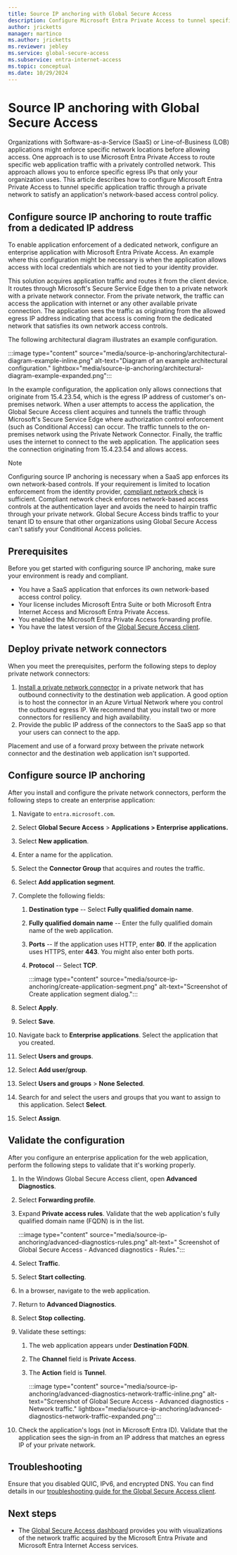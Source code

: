 ```yaml
---
title: Source IP anchoring with Global Secure Access
description: Configure Microsoft Entra Private Access to tunnel specific application traffic through a private network for application's network-based access control policy.
author: jricketts
manager: martinco
ms.author: jricketts
ms.reviewer: jebley
ms.service: global-secure-access
ms.subservice: entra-internet-access 
ms.topic: conceptual
ms.date: 10/29/2024
---
```


# Source IP anchoring with Global Secure Access

Organizations with Software-as-a-Service (SaaS) or Line-of-Business (LOB) applications might enforce specific network locations before allowing access. One approach is to use Microsoft Entra Private Access to route specific web application traffic with a privately controlled network. This approach allows you to enforce specific egress IPs that only your organization uses. This article describes how to configure Microsoft Entra Private Access to tunnel specific application traffic through a private network to satisfy an application's network-based access control policy.

## Configure source IP anchoring to route traffic from a dedicated IP address

To enable application enforcement of a dedicated network, configure an enterprise application with Microsoft Entra Private Access. An example where this configuration might be necessary is when the application allows access with local credentials which are not tied to your identity provider.

This solution acquires application traffic and routes it from the client device. It routes through Microsoft's Secure Service Edge then to a private network with a private network connector. From the private network, the traffic can access the application with internet or any other available private connection. The application sees the traffic as originating from the allowed egress IP address indicating that access is coming from the dedicated network that satisfies its own network access controls.

The following architectural diagram illustrates an example configuration.

:::image type="content" source="media/source-ip-anchoring/architectural-diagram-example-inline.png" alt-text="Diagram of an example architectural configuration." lightbox="media/source-ip-anchoring/architectural-diagram-example-expanded.png":::

In the example configuration, the application only allows connections that originate from 15.4.23.54, which is the egress IP address of customer's on-premises network. When a user attempts to access the application, the Global Secure Access client acquires and tunnels the traffic through Microsoft's Secure Service Edge where authorization control enforcement (such as Conditional Access) can occur. The traffic tunnels to the on-premises network using the Private Network Connector. Finally, the traffic uses the internet to connect to the web application. The application sees the connection originating from 15.4.23.54 and allows access.

> [!NOTE]
> Configuring source IP anchoring is necessary when a SaaS app enforces its own network-based controls. If your requirement is limited to location enforcement from the identity provider, [compliant network check](how-to-compliant-network.md) is sufficient. Compliant network check enforces network-based access controls at the authentication layer and avoids the need to hairpin traffic through your private network. Global Secure Access binds traffic to your tenant ID to ensure that other organizations using Global Secure Access can't satisfy your Conditional Access policies.

## Prerequisites

Before you get started with configuring source IP anchoring, make sure your environment is ready and compliant.

- You have a SaaS application that enforces its own network-based access control policy.
- Your license includes Microsoft Entra Suite or both Microsoft Entra Internet Access and Microsoft Entra Private Access.
- You enabled the Microsoft Entra Private Access forwarding profile.
- You have the latest version of the [Global Secure Access client](concept-clients.md).

## Deploy private network connectors

When you meet the prerequisites, perform the following steps to deploy private network connectors:

1. [Install a private network connector](how-to-configure-connectors.md) in a private network that has outbound connectivity to the destination web application. A good option is to host the connector in an Azure Virtual Network where you control the outbound egress IP. We recommend that you install two or more connectors for resiliency and high availability.
1. Provide the public IP address of the connectors to the SaaS app so that your users can connect to the app.

Placement and use of a forward proxy between the private network connector and the destination web application isn't supported.

## Configure source IP anchoring

After you install and configure the private network connectors, perform the following steps to create an enterprise application:

1. Navigate to `entra.microsoft.com`.
1. Select **Global Secure Access** > **Applications > Enterprise applications.**
1. Select **New application**.
1. Enter a name for the application.
1. Select the **Connector Group** that acquires and routes the traffic.
1. Select **Add application segment**.
1. Complete the following fields:
   1. **Destination type** -- Select **Fully qualified domain name**.
   1. **Fully qualified domain name** -- Enter the fully qualified domain name of the web application.
   1. **Ports** -- If the application uses HTTP, enter **80**. If the application uses HTTPS, enter **443**. You might also enter both ports.
   1. **Protocol** -- Select **TCP**.

      :::image type="content" source="media/source-ip-anchoring/create-application-segment.png" alt-text="Screenshot of Create application segment dialog.":::

1. Select **Apply**.
1. Select **Save**.
1. Navigate back to **Enterprise applications**. Select the application that you created.
1. Select **Users and groups**.
1. Select **Add user/group**.
1. Select **Users and groups** > **None Selected**.
1. Search for and select the users and groups that you want to assign to this application. Select **Select**.
1. Select **Assign**.

## Validate the configuration

After you configure an enterprise application for the web application, perform the following steps to validate that it's working properly.

1. In the Windows Global Secure Access client, open **Advanced Diagnostics**.
1. Select **Forwarding profile**.
1. Expand **Private access rules**. Validate that the web application's fully qualified domain name (FQDN) is in the list.

   :::image type="content" source="media/source-ip-anchoring/advanced-diagnostics-rules.png" alt-text=" Screenshot of Global Secure Access - Advanced diagnostics - Rules.":::

1. Select **Traffic**.
1. Select **Start collecting**.
1. In a browser, navigate to the web application.
1. Return to **Advanced Diagnostics**.
1. Select **Stop collecting.** 
1. Validate these settings:
   1. The web application appears under **Destination FQDN**.
   1. The **Channel** field is **Private Access**.
   1. The **Action** field is **Tunnel**.

      :::image type="content" source="media/source-ip-anchoring/advanced-diagnostics-network-traffic-inline.png" alt-text="Screenshot of Global Secure Access - Advanced diagnostics - Network traffic." lightbox="media/source-ip-anchoring/advanced-diagnostics-network-traffic-expanded.png":::

1. Check the application's logs (not in Microsoft Entra ID). Validate that the application sees the sign-in from an IP address that matches an egress IP of your private network.

## Troubleshooting

Ensure that you disabled QUIC, IPv6, and encrypted DNS. You can find details in our [troubleshooting guide for the Global Secure Access client](troubleshoot-global-secure-access-client-diagnostics-health-check.md).

## Next steps

- The [Global Secure Access dashboard](concept-traffic-dashboard.md) provides you with visualizations of the network traffic acquired by the Microsoft Entra Private and Microsoft Entra Internet Access services.
